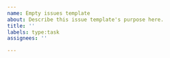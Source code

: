 ```yaml
---
name: Empty issues template
about: Describe this issue template's purpose here.
title: ''
labels: type:task
assignees: ''

---
```



